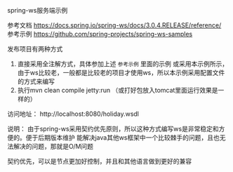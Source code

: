 spring-ws服务端示例

参考文档 https://docs.spring.io/spring-ws/docs/3.0.4.RELEASE/reference/
参考示例 https://github.com/spring-projects/spring-ws-samples

发布项目有两种方式
1. 直接采用全注解方式，具体参加上述 `参考示例` 里面的示例
或采用本示例所示，由于ws比较老，一般都是比较老的项目才使用ws，所以本示例采用配置文件的方式来编写
2. 执行mvn clean compile jetty:run （或打好包放入tomcat里面运行效果是一样的）

访问地址： http://localhost:8080/holiday.wsdl


说明：
由于spring-ws采用契约优先原则，所以这种方式编写ws是非常稳定和方便的。便于后期版本维护
能解决java其他ws框架中一个比较棘手的问题，且也无法解决的问题，那就是O/M问题

契约优先，可以是节点更加好控制，并且和其他语言做到更好的兼容